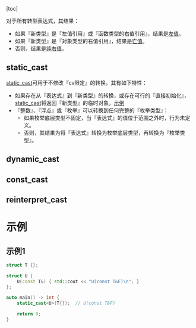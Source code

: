 [toc]

对于所有转型表达式，其结果：

* 如果『新类型』是『左值引用』或『函数类型的右值引用』，结果是[左值]()。
* 如果『新类型』是『对象类型的右值引用』，结果是[亡值]()。
* 否则，结果是[纯右值]()。

## static_cast

[static_cast]()可用于不修改『cv限定』的转换。其有如下特性：

* 如果存在从『表达式』到『新类型』的转换，或存在可行的『直接初始化』，[static_cast]()将返回『新类型』的临时对象。[示例](#示例1)
* 『整数』、『浮点』或『枚举』可以转换到任何完整的『枚举类型』：
  * 如果枚举底层类型不固定，当『表达式』的值位于范围之外时，行为未定义。
  * 否则，其结果为将『表达式』转换为枚举底层类型，再转换为『枚举类型』。


## dynamic_cast

## const_cast

## reinterpret_cast

# 示例

## 示例1

```cpp
struct T {};

struct U {
    U(const T&) { std::cout << "U(const T&F)\n"; }
};

auto main() -> int {
    static_cast<U>(T{});  // U(const T&F)

    return 0;
}
```

